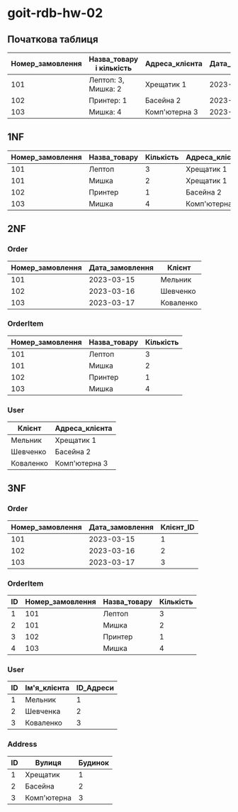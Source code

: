 # goit-rdb-hw-02

## Початкова таблиця

| Номер_замовлення | Назва_товару і кількість | Адреса_клієнта | Дата_замовлення | Клієнт    |
| ---------------- | ------------------------ | -------------- | --------------- | --------- |
| 101              | Лептоп: 3, Мишка: 2      | Хрещатик 1     | 2023-03-15      | Мельник   |
| 102              | Принтер: 1               | Басейна 2      | 2023-03-16      | Шевченко  |
| 103              | Мишка: 4                 | Комп'ютерна 3  | 2023-03-17      | Коваленко |

## 1NF

| Номер_замовлення | Назва_товару | Кількість | Адреса_клієнта | Дата_замовлення | Клієнт    |
| ---------------- | ------------ | --------- | -------------- | --------------- | --------- |
| 101              | Лептоп       | 3         | Хрещатик 1     | 2023-03-15      | Мельник   |
| 101              | Мишка        | 2         | Хрещатик 1     | 2023-03-15      | Мельник   |
| 102              | Принтер      | 1         | Басейна 2      | 2023-03-16      | Шевченко  |
| 103              | Мишка        | 4         | Комп'ютерна 3  | 2023-03-17      | Коваленко |

## 2NF

### Order

| Номер_замовлення | Дата_замовлення | Клієнт    |
| ---------------- | --------------- | --------- |
| 101              | 2023-03-15      | Мельник   |
| 102              | 2023-03-16      | Шевченко  |
| 103              | 2023-03-17      | Коваленко |

### OrderItem

| Номер_замовлення | Назва_товару | Кількість |
| ---------------- | ------------ | --------- |
| 101              | Лептоп       | 3         |
| 101              | Мишка        | 2         |
| 102              | Принтер      | 1         |
| 103              | Мишка        | 4         |

### User

| Клієнт    | Адреса_клієнта |
| --------- | -------------- |
| Мельник   | Хрещатик 1     |
| Шевченко  | Басейна 2      |
| Коваленко | Комп'ютерна 3  |

## 3NF

### Order

| Номер_замовлення | Дата_замовлення | Клієнт_ID |
| ---------------- | --------------- | --------- |
| 101              | 2023-03-15      | 1         |
| 102              | 2023-03-16      | 2         |
| 103              | 2023-03-17      | 3         |

### OrderItem

| ID  | Номер_замовлення | Назва_товару | Кількість |
| --- | ---------------- | ------------ | --------- |
| 1   | 101              | Лептоп       | 3         |
| 2   | 101              | Мишка        | 2         |
| 3   | 102              | Принтер      | 1         |
| 4   | 103              | Мишка        | 4         |

### User

| ID  | Ім'я_клієнта | ID_Адреси |
| --- | ------------ | --------- |
| 1   | Мельник      | 1         |
| 2   | Шевченка     | 2         |
| 3   | Коваленко    | 3         |

### Address

| ID  | Вулиця      | Будинок |
| --- | ----------- | ------- |
| 1   | Хрещатик    | 1       |
| 2   | Басейна     | 2       |
| 3   | Комп'ютерна | 3       |
